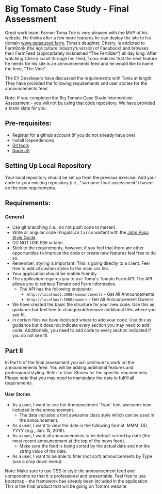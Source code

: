 # Big Tomato Case Study - Final Assessment

Great work team! Farmer Toma Toe is very pleased with the MVP of his website. He thinks after a few more features he can deploy the site to his domain www.getsauced.farm. Toma’s daughter, Cherry, is addicted to FarmBook (the agriculture industry’s version of Facebook) and browses their FarmFeed (appropriately nicknamed “The Fertilizer”) all day long. After watching Cherry scroll through her feed, Toma realizes that the next feature he needs for his site is an announcements feed and he would like to name the feed, "The Vine".

The EY Developers have discussed the requirements with Toma at length. They have provided the following requirements and user stories for the announcements feed.

Note: If you completed the Big Tomato Case Study Intermediate Assessment - you will not be using that code repository. We have provided a blank slate for you.

## Pre-requisites:

* Register for a github account (if you do not already have one)
* Install Dependencies
* [Git tools](http://msysgit.github.io/)
* [Node JS](https://nodejs.org/en/)

## Setting Up Local Repository

Your local repository should be set up from the previous exercise. Add your code to your existing repository (i.e., "surname-final-assessment") based on the new requirements. 

## Requirements:

### General

* Use git branching (i.e., do not push code to master).
* Write all angular code (AngularJS 1.x) consistent with the [John Papa Style Guide](https://github.com/johnpapa/angular-styleguide/blob/master/a1/README.md).
* DO NOT USE ES6 or later.
* Stick to the requirements, however, if you feel that there are other opportunities to improve the code or create new features feel free to do so.
* Remember, styling is important! This is going directly to a client. Feel free to add all custom styles to the main.css file.
* Your application should be mobile friendly.
* The application requires you to use Toma's Tomato Farm API. The API allows you to retrieve Tomato and Farm information.
  * The API has the following endpoints:
    * `http://localhost:3000/announcements` - Get All Announcements
    * `http://localhost:3000/owners` - Get All Announcement Owners
* We have created the basic file structure for your new code. Use this as guidance but feel free to change/add/remove additional files where you see fit. 
* In certain files we have indicated where to add your code. Use this as guidance but it does not indicate every section you may need to add code. Additionally, you need to add code to every section indicated if you do not see fit. 

## Part II

In Part II of the final assessment you will continue to work on the announcements feed. You will be adding additional features and professional styling. Refer to User Stories for the specific requirements. Please note that you may need to manipulate the data to fulfill all requirements. 

#### User Stories

* As a user, I want to see the Announcement 'Type' font-awesome icon included in the announcement.
  * The data includes a font awesome class style which can be used in the announcement. 
* As a user, I want to view the date in the following format: MMM. DD, YYYY (e.g., Jan. 15, 2018).
* As a user, I want all announcements to be default sorted by date (the most recent announcement at the top of the news feed).
  * Make sure the feed is being sorted by the actual date and not the string value of the date. 
* As a user, I want to be able to filter (not sort) announcements by Type (use a drop down menu).

Note: Make sure to use CSS to style the announcement feed and components so that it is professional and presentable. Feel free to use bootstrap - the framework has already been included in the application. This is the final product that will be going on Toma's website. 